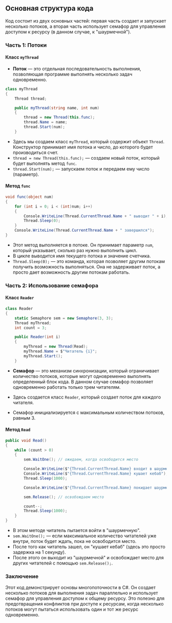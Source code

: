 
## Основная структура кода

Код состоит из двух основных частей: первая часть создает и запускает несколько потоков, а вторая часть использует семафор для управления доступом к ресурсу (в данном случае, к "шаурмечной").

### Часть 1: Потоки

#### Класс `myThread`

- **Поток** — это отдельная последовательность выполнения, позволяющая программе выполнять несколько задач одновременно.

```csharp
class myThread
{
    Thread thread;

    public myThread(string name, int num)
    {
        thread = new Thread(this.func);
        thread.Name = name;
        thread.Start(num);
    }
```

- Здесь мы создаем класс `myThread`, который содержит объект `Thread`. Конструктор принимает имя потока и число, до которого будет производиться счет.
- `thread = new Thread(this.func);` — создаем новый поток, который будет выполнять метод `func`.
- `thread.Start(num);` — запускаем поток и передаем ему число (параметр).

#### Метод `func`

```csharp
void func(object num)
{
    for (int i = 0; i < (int)num; i++)
    {
        Console.WriteLine(Thread.CurrentThread.Name + " выводит " + i);
        Thread.Sleep(0);
    }
    Console.WriteLine(Thread.CurrentThread.Name + " завершился");
}
```

- Этот метод выполняется в потоке. Он принимает параметр `num`, который указывает, сколько раз нужно выполнить цикл.
- В цикле выводится имя текущего потока и значение счетчика. 
- `Thread.Sleep(0);` — это команда, которая позволяет другим потокам получить возможность выполняться. Она не задерживает поток, а просто дает возможность другим потокам работать.

### Часть 2: Использование семафора

#### Класс `Reader`

```csharp
class Reader
{
    static Semaphore sem = new Semaphore(3, 3);
    Thread myThread;
    int count = 3;

    public Reader(int i)
    {
        myThread = new Thread(Read);
        myThread.Name = $"Читатель {i}";
        myThread.Start();
    }
```

- **Семафор** — это механизм синхронизации, который ограничивает количество потоков, которые могут одновременно выполнять определенный блок кода. В данном случае семафор позволяет одновременно работать только трем читателям.

- Здесь создается класс `Reader`, который создает поток для каждого читателя.
- Семафор инициализируется с максимальным количеством потоков, равным 3.

#### Метод `Read`

```csharp
public void Read()
{
    while (count > 0)
    {
        sem.WaitOne(); // ожидаем, когда освободится место

        Console.WriteLine($"{Thread.CurrentThread.Name} входит в шаурмечную");
        Console.WriteLine($"{Thread.CurrentThread.Name} кушает кебаб");
        Thread.Sleep(1000);

        Console.WriteLine($"{Thread.CurrentThread.Name} покидает шаурмечную");

        sem.Release(); // освобождаем место

        count--;
        Thread.Sleep(1000);
    }
}
```

- В этом методе читатель пытается войти в "шаурмечную". 
- `sem.WaitOne();` — если максимальное количество читателей уже внутри, поток будет ждать, пока не освободится место.
- После того как читатель зашел, он "кушает кебаб" (здесь это просто задержка на 1 секунду).
- После этого он выходит из "шаурмечной" и освобождает место для других читателей с помощью `sem.Release();`.

### Заключение

Этот код демонстрирует основы многопоточности в C#. Он создает несколько потоков для выполнения задач параллельно и использует семафор для управления доступом к общему ресурсу. Это полезно для предотвращения конфликтов при доступе к ресурсам, когда несколько потоков могут пытаться использовать один и тот же ресурс одновременно.
